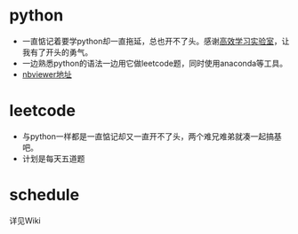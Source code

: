 # python
- 一直惦记着要学python却一直拖延，总也开不了头。感谢[高效学习实验室](https://wx.xiaomiquan.com/dweb/#/index/2455125851)，让我有了开头的勇气。
- 一边熟悉python的语法一边用它做leetcode题，同时使用anaconda等工具。
- [nbviewer地址](http://nbviewer.jupyter.org/github/Lyu0709/leecode_python/tree/master/)

# leetcode
- 与python一样都是一直惦记却又一直开不了头，两个难兄难弟就凑一起搞基吧。
- 计划是每天五道题

# schedule
详见Wiki
